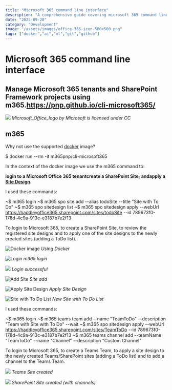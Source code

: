 ```yaml
---
title: "Microsoft 365 command line interface"
description: "A comprehensive guide covering microsoft 365 command line interface"
date: "2025-09-20"
category: "Development"
image: "/assets/images/office-365-icon-500x500.png"
tags: ["docker","ai","ml","git","github"]
---
```


# Microsoft 365 command line interface

## Manage Microsoft 365 tenants and SharePoint Framework projects using m365.https://pnp.github.io/cli-microsoft365/

![](/assets/images/m365commandlineinterface/office-365-icon-500x500.png)
*Microsoft_Office_logo by Microsoft is licensed under CC*


## m365

Why not use the supported [docker](dockerandubernetes.html) image?

$ docker run --rm -it m365pnp/cli-microsoft365

In the context of the docker image we use the m365 command to:

**login to a Microsoft Office 365 tenant****create a SharePoint Site; and****apply a [Site Design](sharepointsitedesignsandsitescripts.html).**

I used these commands:

~$ m365 login
~$ m365 spo site add --alias todoSite --title "Site with To Do"
~$ m365 spo sitedesign list
~$ m365 spo sitedesign apply --webUrl https://haddleyoffice365.sharepoint.com/sites/todoSite --id 789673f0-178d-4c9a-913c-e3187b7e2f13

To login to Microsoft 365, to create a SharePoint Site, to review the registered site designs and to apply one of the site designs to the newly created sites (adding a ToDo list).

![Docker image](/assets/images/m365commandlineinterface/screen-shot-2021-02-22-at-4.33.38-pm-1134x740.png)
*Using Docker*

![Login](/assets/images/m365commandlineinterface/screen-shot-2021-02-22-at-6.00.26-pm-1136x736.png)
*m365 login*

![](/assets/images/m365commandlineinterface/screen-shot-2022-05-01-at-4.08.39-pm-1424x1118.png)
*Login successful*

![Add Site](/assets/images/m365commandlineinterface/screen-shot-2021-02-22-at-6.29.56-pm-1136x740.png)
*Site add*

![Apply Site Design](/assets/images/m365commandlineinterface/screen-shot-2021-02-22-at-6.31.57-pm-1126x736.png)
*Apply Site Design*

![Site with To Do List](/assets/images/m365commandlineinterface/screen-shot-2021-02-22-at-7.15.43-pm-1836x1075.png)
**New* Site with To Do List*

I used these commands:

~$ m365 login
~$ m365 teams team add --name "TeamToDo" --description "Team with Site with To Do" --wait
~$ m365 spo sitedesign apply --webUrl https://haddleyoffice365.sharepoint.com/sites/TeamToDo --id 789673f0-178d-4c9a-913c-e3187b7e2f13
~$ m365 teams channel add --teamName "TeamToDo" --name "Channel" --description "Custom Channel"

To login to Microsoft 365, to create a Teams Team, to apply a site design to the newly created Teams/SharePoint sites (adding a ToDo list) and to add a channel to the Teams Team.

![](/assets/images/m365commandlineinterface/screen-shot-2022-05-01-at-5.06.00-pm-1487x828.png)
*Teams Site created*

![](/assets/images/m365commandlineinterface/screen-shot-2022-05-01-at-5.11.22-pm-1487x789.png)
*SharePoint Site created (with channels)*
